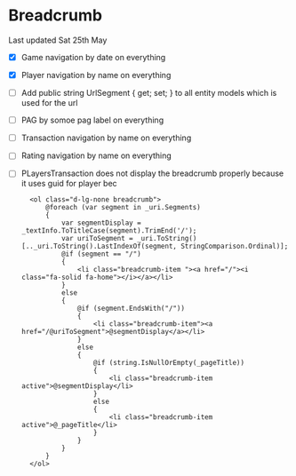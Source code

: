# Breadcrumb
Last updated Sat 25th May
- [x] Game navigation by date on everything
- [x] Player navigation by name on everything
- [ ] Add public string UrlSegment { get; set; } to all entity models which is used for the url
- [ ] PAG by somoe pag label on everything
- [ ] Transaction navigation by name on everything
- [ ] Rating navigation by name on everything
- [ ] PLayers<player>Transaction does not display the breadcrumb properly because it uses guid for player bec

        <ol class="d-lg-none breadcrumb">
            @foreach (var segment in _uri.Segments)
            {
                var segmentDisplay = _textInfo.ToTitleCase(segment).TrimEnd('/');
                var uriToSegment = _uri.ToString()[.._uri.ToString().LastIndexOf(segment, StringComparison.Ordinal)];
                @if (segment == "/")
                {
                    <li class="breadcrumb-item "><a href="/"><i class="fa-solid fa-home"></i></a></li>
                }
                else
                {
                    @if (segment.EndsWith("/"))
                    {
                        <li class="breadcrumb-item"><a href="/@uriToSegment">@segmentDisplay</a></li>
                    }
                    else
                    {
                        @if (string.IsNullOrEmpty(_pageTitle))
                        {
                            <li class="breadcrumb-item active">@segmentDisplay</li>
                        }
                        else
                        {
                            <li class="breadcrumb-item active">@_pageTitle</li>
                        }
                    }
                }
            }
        </ol>